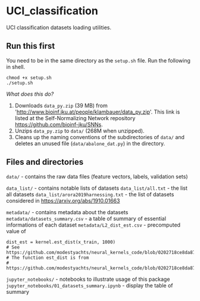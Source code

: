# UCI_classification

UCI classification datasets loading utilities.

## Run this first

You need to be in the same directory as the `setup.sh` file. Run the following in shell.

```
chmod +x setup.sh
./setup.sh
```

*What does this do?*

1. Downloads `data_py.zip` (39 MB) from 'http://www.bioinf.jku.at/people/klambauer/data_py.zip'. This link is listed at the Self-Normalizing Network repository https://github.com/bioinf-jku/SNNs.
2. Unzips `data_py.zip` to `data/` (268M when unzipped).
3. Cleans up the naming conventions of the subdirectories of `data/` and deletes an unused file (`data/abalone_dat.py`) in the directory.


## Files and directories



`data/` - contains the raw data files (feature vectors, labels, validation sets)

`data_list/` - contains notable lists of datasets
`data_list/all.txt` - the list all datasets
`data_list/arora2019harnessing.txt` - the list of datasets considered in https://arxiv.org/abs/1910.01663

`metadata/` - contains metadata about the datasets
`metadata/datasets_summary.csv` - a table of summary of essential informations of each dataset
`metadata/L2_dist_est.csv` - precomputed value of 
```    
dist_est = kernel.est_dist(x_train, 1000)
# See https://github.com/modestyachts/neural_kernels_code/blob/0202718ce8da87f7c1682a6fd87f0caeeaba0859/UCI/UCI.py#L80
# The function est_dist is from 
# https://github.com/modestyachts/neural_kernels_code/blob/0202718ce8da87f7c1682a6fd87f0caeeaba0859/UCI/kernel.py
```

`jupyter_notebooks/` - notebooks to illustrate usage of this package
`jupyter_notebooks/01_datasets_summary.ipynb` - display the table of summary
